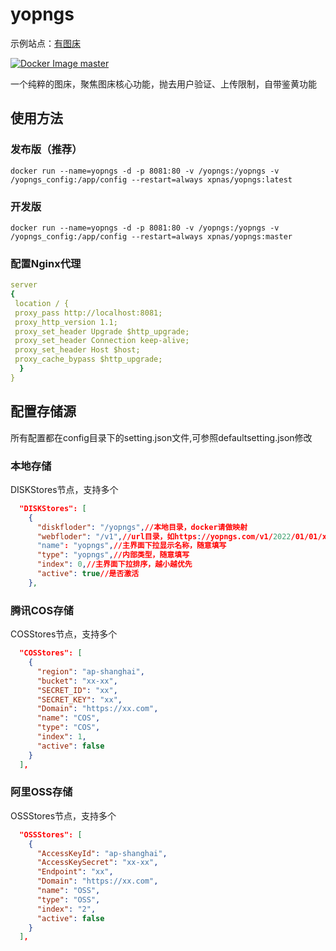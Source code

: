 # yopngs

示例站点：[有图床](https://yopngs.com)

[![Docker Image master](https://github.com/xpnas/yopngs/actions/workflows/docker-image.yml/badge.svg)](https://github.com/xpnas/yopngs/actions/workflows/docker-image.yml)

一个纯粹的图床，聚焦图床核心功能，抛去用户验证、上传限制，自带鉴黄功能

## 使用方法

### 发布版（推荐）
  ```
docker run --name=yopngs -d -p 8081:80 -v /yopngs:/yopngs -v /yopngs_config:/app/config --restart=always xpnas/yopngs:latest
  ```

### 开发版
  ```
docker run --name=yopngs -d -p 8081:80 -v /yopngs:/yopngs -v /yopngs_config:/app/config --restart=always xpnas/yopngs:master
  ```

### 配置Nginx代理
  ``` yml
  server
  {
   location / {
   proxy_pass http://localhost:8081;
   proxy_http_version 1.1;
   proxy_set_header Upgrade $http_upgrade;
   proxy_set_header Connection keep-alive;
   proxy_set_header Host $host;
   proxy_cache_bypass $http_upgrade;
    }
  }
  ```

## 配置存储源

所有配置都在config目录下的setting.json文件,可参照defaultsetting.json修改

### 本地存储

DISKStores节点，支持多个
``` json
  "DISKStores": [
    {
      "diskfloder": "/yopngs",//本地目录，docker请做映射
      "webfloder": "/v1",//url目录，如https://yopngs.com/v1/2022/01/01/xxxxx.png
      "name": "yopngs",//主界面下拉显示名称，随意填写
      "type": "yopngs",//内部类型，随意填写
      "index": 0,//主界面下拉排序，越小越优先
      "active": true//是否激活
    },
```
### 腾讯COS存储
COSStores节点，支持多个
``` json
  "COSStores": [
    {
      "region": "ap-shanghai",
      "bucket": "xx-xx",
      "SECRET_ID": "xx",
      "SECRET_KEY": "xx",
      "Domain": "https://xx.com",
      "name": "COS",
      "type": "COS",
      "index": 1,
      "active": false
    }
  ],
  ```
### 阿里OSS存储
OSSStores节点，支持多个
``` json
  "OSSStores": [
    {
      "AccessKeyId": "ap-shanghai",
      "AccessKeySecret": "xx-xx",
      "Endpoint": "xx",
      "Domain": "https://xx.com",
      "name": "OSS",
      "type": "OSS",
      "index": "2",
      "active": false
    }
  ],
```
